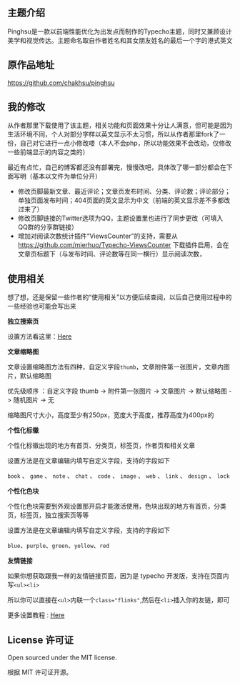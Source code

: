 
## 主题介绍

Pinghsu是一款以前端性能优化为出发点而制作的Typecho主题，同时又兼顾设计美学和视觉传达。主题命名取自作者姓名和其女朋友姓名的最后一个字的港式英文

## 原作品地址
https://github.com/chakhsu/pinghsu

## 我的修改
从作者那里下载使用了该主题，相关功能和页面效果十分让人满意，但可能是因为生活环境不同，个人对部分字样以英文显示不太习惯，所以从作者那里fork了一份，自己对它进行一点小修改喽（本人不会php，所以功能效果不会改动，仅修改一些前端显示的内容之类的）

最近有点忙，自己的博客都还没有部署完，慢慢改吧，具体改了哪一部分都会在下面写明（基本以文件为单位分开）

* 修改页脚最新文章、最近评论；文章页发布时间、分类、评论数；评论部分；单独页面发布时间；404页面的英文显示为中文（前端的英文显示差不多都改过来了）
* 修改页脚链接的Twitter选项为QQ，主题设置里也进行了同步更改（可填入QQ群的分享群链接）
* 增加对阅读次数统计插件“ViewsCounter”的支持，需要从 https://github.com/mierhuo/Typecho-ViewsCounter 下载插件启用，会在文章页标题下（与发布时间、评论数等在同一横行）显示阅读次数，

## 使用相关
想了想，还是保留一些作者的“使用相关”以方便后续查阅，以后自己使用过程中的一些经验也可能会写出来

**独立搜索页**

设置方法看这里：[Here](https://www.linpx.com/p/add-a-separate-search-page-to-the-pinghsu-theme.html)

**文章缩略图**

文章设置缩略图方法有四种，自定义字段`thumb`，文章附件第一张图片，文章内图片，默认缩略图

优先级顺序 ：自定义字段 thumb -> 附件第一张图片 -> 文章图片 -> 默认缩略图 -> 随机图片 -> 无

缩略图尺寸大小，高度至少有250px，宽度大于高度，推荐高度为400px的

**个性化标徽**

个性化标徽出现的地方有首页、分类页，标签页，作者页和相关文章

设置方法是在文章编辑内填写自定义字段，支持的字段如下

`book` 、 `game` 、 `note` 、 `chat` 、 `code` 、 `image` 、 `web` 、 `link` 、 `design` 、 `lock`

**个性化色块**

个性化色块需要到外观设置那开启才能激活使用，色块出现的地方有首页，分类页，标签页，独立搜索页等等

设置方法是在文章编辑内填写自定义字段，支持的字段如下

`blue`、`purple`、`green`、`yellow`、`red`

**友情链接**

如果你想获取跟我一样的友情链接页面，因为是 typecho 开发版，支持在页面内写`<ul><li>`

所以你可以直接在`<ul>`内联一个`class="flinks"`,然后在`<li>`插入你的友链，即可

更多设置教程 : [Here](https://www.linpx.com/p/more-detailed-pinghsu-theme-set-tutorial.html)


## License 许可证

Open sourced under the MIT license.

根据 MIT 许可证开源。
